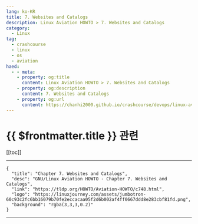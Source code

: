 ```yaml
---
lang: ko-KR
title: 7. Websites and Catalogs
description: Linux Aviation HOWTO > 7. Websites and Catalogs
category:
  - Linux
tag: 
  - crashcourse
  - linux 
  - os
  - aviation
haed:
  - - meta:
    - property: og:title
      content: Linux Aviation HOWTO > 7. Websites and Catalogs
    - property: og:description
      content: 7. Websites and Catalogs
    - property: og:url
      content: https://chanhi2000.github.io/crashcourse/devops/linux-aviation-howto/07-websites-and-catalogs.html
---
```


# {{ $frontmatter.title }} 관련

[[toc]]

---

```component VPCard
{
  "title": "Chapter 7. Websites and Catalogs",
  "desc": "GNU/Linux Aviation HOWTO - Chapter 7. Websites and Catalogs",
  "link": "https://tldp.org/HOWTO/Aviation-HOWTO/c748.html",
  "logo": "https://linuxjourney.com/assets/jumbotron-60c93c2fc6bb16079b70fe2eccacaa05f2d6b002af4ff0667ddd8e283cbf81fd.png",
  "background": "rgba(3,3,3,0.2)"
}
```

---
